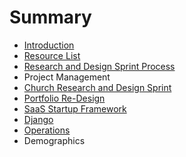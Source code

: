 # Summary

* [Introduction](README.md)
* [Resource List](resource_list.md)
* [Research and Design Sprint Process](research_and_design_sprint_process.md)
* Project Management
* [Church Research and Design Sprint](church_research_and_design_sprint.md)
* [Portfolio Re-Design](portfolio_re-design.md)
* [SaaS Startup Framework](saas_startup_framework.md)
* [Django](django.md)
* [Operations](operations.md)
* Demographics

